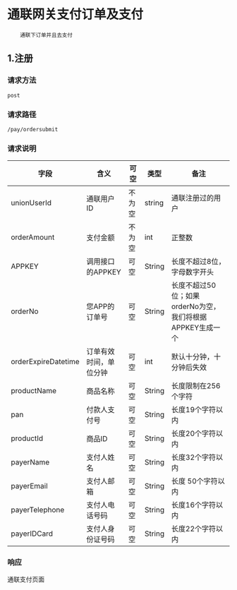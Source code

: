 # 通联网关支付订单及支付
```
    通联下订单并且去支付
```

## 1.注册

### 请求方法
`post`
### 请求路径
`/pay/ordersubmit`


### 请求说明
字段 | 含义 |  可空 | 类型 |  备注 |
| --- | --- | --- |--- |--- |
| unionUserId | 通联用户ID | 不为空|string | 通联注册过的用户|
|orderAmount  |支付金额| 不为空 | int| 正整数 |
|APPKEY  |调用接口的APPKEY| 可空 | String| 长度不超过8位，字母数字开头 |
orderNo| 您APP的订单号 | 可空 | String | 长度不超过50位；如果orderNo为空，我们将根据APPKEY生成一个|
orderExpireDatetime | 订单有效时间，单位分钟|可空| int| 默认十分钟，十分钟后失效
productName |商品名称|可空| String |长度限制在256个字符
pan |付款人支付号|可空|String |长度19个字符以内
productId |商品ID| 可空|String|长度20个字符以内
payerName |支付人姓名| 可空| String |长度32个字符以内
payerEmail|支付人邮箱|  可空| String |  长度 50个字符以内
payerTelephone |支付人电话号码  |可空| String |  长度16个字符以内
payerIDCard   |支付人身份证号码|  可空| String |   长度22个字符以内



### 响应
 通联支付页面